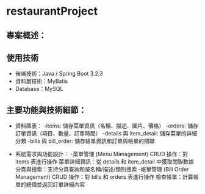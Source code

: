 # restaurantProject 

## 專案概述：



## 使用技術
* 後端技術：Java / Spring Boot 3.2.3
* 資料層技術：MyBatis
* Database：MySQL


## 主要功能與技術細節：
*	資料庫表：
  -items: 儲存菜單資訊（名稱、描述、圖片、價格）
 	-orders: 儲存訂單資訊（項目、數量、訂單時間）
  -details 與 item_detail: 儲存菜單的詳細分類
  -bills 與 bill_order: 儲存帳單資訊和訂單與帳單的關聯
 	
* 系統需求與功能設計：
  -菜單管理 (Menu Management)
    CRUD 操作：對 items 表進行操作
    菜單詳細資訊：從 details 和 item_detail 中獲取關聯數據
    分頁與搜索：支持分頁查詢和按名稱/描述/類別搜索
  -帳單管理 (Bill Order Management)
    CRUD 操作：對 bills 和 orders 表進行操作
    檢查帳單：計算帳單的總價並返回訂單詳細內容

